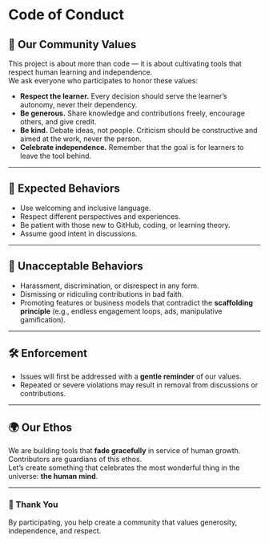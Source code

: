 # Code of Conduct  

## 🌱 Our Community Values  

This project is about more than code — it is about cultivating tools that respect human learning and independence.  
We ask everyone who participates to honor these values:  

- **Respect the learner.** Every decision should serve the learner’s autonomy, never their dependency.  
- **Be generous.** Share knowledge and contributions freely, encourage others, and give credit.  
- **Be kind.** Debate ideas, not people. Criticism should be constructive and aimed at the work, never the person.  
- **Celebrate independence.** Remember that the goal is for learners to leave the tool behind.  

---

## 🤝 Expected Behaviors  

- Use welcoming and inclusive language.  
- Respect different perspectives and experiences.  
- Be patient with those new to GitHub, coding, or learning theory.  
- Assume good intent in discussions.  

---

## 🚫 Unacceptable Behaviors  

- Harassment, discrimination, or disrespect in any form.  
- Dismissing or ridiculing contributions in bad faith.  
- Promoting features or business models that contradict the **scaffolding principle** (e.g., endless engagement loops, ads, manipulative gamification).  

---

## 🛠 Enforcement  

- Issues will first be addressed with a **gentle reminder** of our values.  
- Repeated or severe violations may result in removal from discussions or contributions.  

---

## 🌍 Our Ethos  

We are building tools that **fade gracefully** in service of human growth.  
Contributors are guardians of this ethos.  
Let’s create something that celebrates the most wonderful thing in the universe: **the human mind**.  

---

### 🙏 Thank You  

By participating, you help create a community that values generosity, independence, and respect.  
